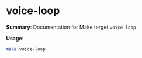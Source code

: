 # voice-loop

**Summary**: Documentation for Make target `voice-loop`

**Usage**:

```bash
make voice-loop
```
